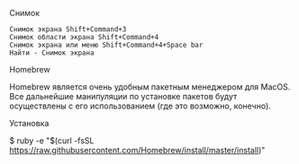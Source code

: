 Снимок
```
Снимок экрана Shift+Command+3
Снимок области экрана Shift+Command+4
Снимок экрана или меню Shift+Command+4+Space bar
Найти - Снимок экрана
```




Homebrew

Homebrew является очень удобным пакетным менеджером для MacOS. Все дальнейшие манипуляции по установке пакетов будут осуществлены с его использованием (где это возможно, конечно).

Установка

$ ruby -e "$(curl -fsSL https://raw.githubusercontent.com/Homebrew/install/master/install)"


